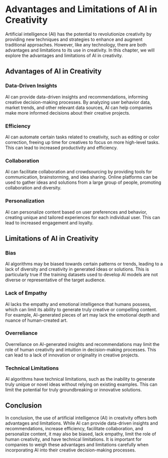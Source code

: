 Advantages and Limitations of AI in Creativity
=====================================================================================

Artificial intelligence (AI) has the potential to revolutionize creativity by providing new techniques and strategies to enhance and augment traditional approaches. However, like any technology, there are both advantages and limitations to its use in creativity. In this chapter, we will explore the advantages and limitations of AI in creativity.

Advantages of AI in Creativity
------------------------------

### Data-Driven Insights

AI can provide data-driven insights and recommendations, informing creative decision-making processes. By analyzing user behavior data, market trends, and other relevant data sources, AI can help companies make more informed decisions about their creative projects.

### Efficiency

AI can automate certain tasks related to creativity, such as editing or color correction, freeing up time for creatives to focus on more high-level tasks. This can lead to increased productivity and efficiency.

### Collaboration

AI can facilitate collaboration and crowdsourcing by providing tools for communication, brainstorming, and idea sharing. Online platforms can be used to gather ideas and solutions from a large group of people, promoting collaboration and diversity.

### Personalization

AI can personalize content based on user preferences and behavior, creating unique and tailored experiences for each individual user. This can lead to increased engagement and loyalty.

Limitations of AI in Creativity
-------------------------------

### Bias

AI algorithms may be biased towards certain patterns or trends, leading to a lack of diversity and creativity in generated ideas or solutions. This is particularly true if the training datasets used to develop AI models are not diverse or representative of the target audience.

### Lack of Empathy

AI lacks the empathy and emotional intelligence that humans possess, which can limit its ability to generate truly creative or compelling content. For example, AI-generated pieces of art may lack the emotional depth and nuance of human-created art.

### Overreliance

Overreliance on AI-generated insights and recommendations may limit the role of human creativity and intuition in decision-making processes. This can lead to a lack of innovation or originality in creative projects.

### Technical Limitations

AI algorithms have technical limitations, such as the inability to generate truly unique or novel ideas without relying on existing examples. This can limit the potential for truly groundbreaking or innovative solutions.

Conclusion
----------

In conclusion, the use of artificial intelligence (AI) in creativity offers both advantages and limitations. While AI can provide data-driven insights and recommendations, increase efficiency, facilitate collaboration, and personalize content, it may also be biased, lack empathy, limit the role of human creativity, and have technical limitations. It is important for companies to weigh these advantages and limitations carefully when incorporating AI into their creative decision-making processes.
